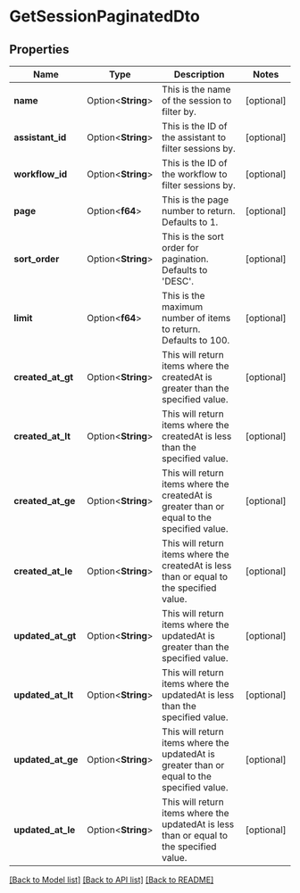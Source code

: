 # GetSessionPaginatedDto

## Properties

Name | Type | Description | Notes
------------ | ------------- | ------------- | -------------
**name** | Option<**String**> | This is the name of the session to filter by. | [optional]
**assistant_id** | Option<**String**> | This is the ID of the assistant to filter sessions by. | [optional]
**workflow_id** | Option<**String**> | This is the ID of the workflow to filter sessions by. | [optional]
**page** | Option<**f64**> | This is the page number to return. Defaults to 1. | [optional]
**sort_order** | Option<**String**> | This is the sort order for pagination. Defaults to 'DESC'. | [optional]
**limit** | Option<**f64**> | This is the maximum number of items to return. Defaults to 100. | [optional]
**created_at_gt** | Option<**String**> | This will return items where the createdAt is greater than the specified value. | [optional]
**created_at_lt** | Option<**String**> | This will return items where the createdAt is less than the specified value. | [optional]
**created_at_ge** | Option<**String**> | This will return items where the createdAt is greater than or equal to the specified value. | [optional]
**created_at_le** | Option<**String**> | This will return items where the createdAt is less than or equal to the specified value. | [optional]
**updated_at_gt** | Option<**String**> | This will return items where the updatedAt is greater than the specified value. | [optional]
**updated_at_lt** | Option<**String**> | This will return items where the updatedAt is less than the specified value. | [optional]
**updated_at_ge** | Option<**String**> | This will return items where the updatedAt is greater than or equal to the specified value. | [optional]
**updated_at_le** | Option<**String**> | This will return items where the updatedAt is less than or equal to the specified value. | [optional]

[[Back to Model list]](../README.md#documentation-for-models) [[Back to API list]](../README.md#documentation-for-api-endpoints) [[Back to README]](../README.md)


